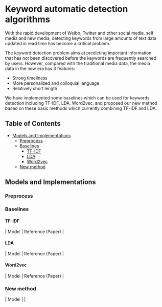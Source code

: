 # Keyword automatic detection algorithms

With the rapid development of Weibo, Twitter and other social media, self media and new media,
detecting keywords from large amounts of text data updated in read time has become a critical problem.

The keyword detection problem aims at predicting important information that has not been
discovered before the keywords are frequently searched by users. However, compared with the traditional
media data, the media data in the new era has 3 features:
* Strong timeliness
* More personalized and colloquial language
* Relatively short length

We have implemented some baselines which can be used for keywords detection
including TF-IDF, LDA, Word2vec, and proposed our new method based on these basic methods
which currently combining TF-IDF and LDA.

## Table of Contents

- [Models and Implementations](#models-and-implementations)
  * [Preprocess](#preprocess)
  * [Baselines](#baselines)
    + [TF-IDF](#tf-idf)
    + [LDA](#lda)
    + [Word2vec](#word2vec)
  * [New method](#new-method)

## Models and Implementations

### Preprocess

### Baselines

#### TF-IDF

| Model | Reference (Paper) |

[comment]: <> (|-------|-------------------|)

[comment]: <> (| [MNIST]&#40;vision/image_classification&#41; | A basic model to classify digits from the [MNIST dataset]&#40;http://yann.lecun.com/exdb/mnist/&#41; |)

[comment]: <> (| [ResNet]&#40;vision/image_classification&#41; | [Deep Residual Learning for Image Recognition]&#40;https://arxiv.org/abs/1512.03385&#41; |)

[comment]: <> (| [EfficientNet]&#40;vision/image_classification&#41; | [EfficientNet: Rethinking Model Scaling for Convolutional Neural Networks]&#40;https://arxiv.org/abs/1905.11946&#41; |)

#### LDA

| Model | Reference (Paper) |

[comment]: <> (|-------|-------------------|)

[comment]: <> (| [RetinaNet]&#40;vision/detection&#41; | [Focal Loss for Dense Object Detection]&#40;https://arxiv.org/abs/1708.02002&#41; |)

[comment]: <> (| [Mask R-CNN]&#40;vision/detection&#41; | [Mask R-CNN]&#40;https://arxiv.org/abs/1703.06870&#41; |)

[comment]: <> (| [ShapeMask]&#40;vision/detection&#41; | [ShapeMask: Learning to Segment Novel Objects by Refining Shape Priors]&#40;https://arxiv.org/abs/1904.03239&#41; |)

[comment]: <> (| [SpineNet]&#40;vision/detection&#41; | [SpineNet: Learning Scale-Permuted Backbone for Recognition and Localization]&#40;https://arxiv.org/abs/1912.05027&#41; |)

#### Word2vec

| Model | Reference (Paper) |

[comment]: <> (|-------|-------------------|)

[comment]: <> (| [RetinaNet]&#40;vision/detection&#41; | [Focal Loss for Dense Object Detection]&#40;https://arxiv.org/abs/1708.02002&#41; |)

[comment]: <> (| [Mask R-CNN]&#40;vision/detection&#41; | [Mask R-CNN]&#40;https://arxiv.org/abs/1703.06870&#41; |)

[comment]: <> (| [ShapeMask]&#40;vision/detection&#41; | [ShapeMask: Learning to Segment Novel Objects by Refining Shape Priors]&#40;https://arxiv.org/abs/1904.03239&#41; |)

[comment]: <> (| [SpineNet]&#40;vision/detection&#41; | [SpineNet: Learning Scale-Permuted Backbone for Recognition and Localization]&#40;https://arxiv.org/abs/1912.05027&#41; |)

### New method

| Model | |

[comment]: <> (|-------|-------------------|)

[comment]: <> (| [ALBERT &#40;A Lite BERT&#41;]&#40;nlp/albert&#41; | [ALBERT: A Lite BERT for Self-supervised Learning of Language Representations]&#40;https://arxiv.org/abs/1909.11942&#41; |)

[comment]: <> (| [BERT &#40;Bidirectional Encoder Representations from Transformers&#41;]&#40;nlp/bert&#41; | [BERT: Pre-training of Deep Bidirectional Transformers for Language Understanding]&#40;https://arxiv.org/abs/1810.04805&#41; |)

[comment]: <> (| [NHNet &#40;News Headline generation model&#41;]&#40;nlp/nhnet&#41; | [Generating Representative Headlines for News Stories]&#40;https://arxiv.org/abs/2001.09386&#41; |)

[comment]: <> (| [Transformer]&#40;nlp/transformer&#41; | [Attention Is All You Need]&#40;https://arxiv.org/abs/1706.03762&#41; |)

[comment]: <> (| [XLNet]&#40;nlp/xlnet&#41; | [XLNet: Generalized Autoregressive Pretraining for Language Understanding]&#40;https://arxiv.org/abs/1906.08237&#41; |)

[comment]: <> (## Citing TF Official Model Garden)

[comment]: <> (To cite this repository:)

[comment]: <> (```)

[comment]: <> (@software{tfmodels2020github,)

[comment]: <> (  author = {Chen Chen and Xianzhi Du and Le Hou and Jaeyoun Kim and Pengchong)

[comment]: <> (  Jin and Jing Li and Yeqing Li and Abdullah Rashwan and Hongkun Yu},)

[comment]: <> (  title = {TensorFlow Official Model Garden},)

[comment]: <> (  url = {https://github.com/tensorflow/models/tree/master/official},)

[comment]: <> (  year = {2020},)

[comment]: <> (})

[comment]: <> (```)